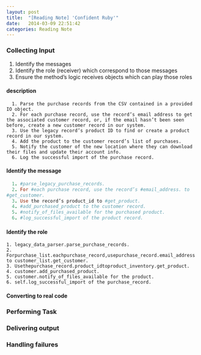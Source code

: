 ```yaml
---
layout: post
title:  "[Reading Note] 'Confident Ruby'"
date:   2014-03-09 22:51:42
categories: Reading Note
---
```


### Collecting Input
  1. Identify the messages
  2. Identify the role (receiver) which correspond to those messages
  3. Ensure the method’s logic receives objects which can play
  those roles

  #### description
  ```
    1. Parse the purchase records from the CSV contained in a provided IO object.
    2. For each purchase record, use the record’s email address to get the associated customer record, or, if the email hasn’t been seen before, create a new customer record in our system.
    3. Use the legacy record’s product ID to find or create a product record in our system.
    4. Add the product to the customer record’s list of purchases.
    5. Notify the customer of the new location where they can download their files and update their account info.
    6. Log the successful import of the purchase record.
  ```
  #### Identify the message
  ```ruby
    1. #parse_legacy_purchase_records.
    2. For #each purchase record, use the record’s #email_address. to
#get_customer.
    3. Use the record’s product_id to #get_product.
    4. #add_purchased_product to the customer record.
    5. #notify_of_files_available for the purchased product.
    6. #log_successful_import of the product record.
  ```
  #### Identify the role
  ```
  1. legacy_data_parser.parse_purchase_records.
  2. Forpurchase_list.eachpurchase_record,usepurchase_record.email_address
  to customer_list.get_customer.
  3. Usethepurchase_record.product_idtoproduct_inventory.get_product.
  4. customer.add_purchased_product.
  5. customer.notify_of_files_available for the product.
  6. self.log_successful_import of the purchase_record.
  ```
  #### Converting to real code

### Performing Task 

### Delivering output

### Handling failures

